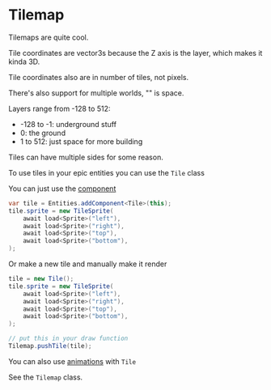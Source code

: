 # Tilemap

Tilemaps are quite cool.

Tile coordinates are vector3s because the Z axis is the layer, which makes it kinda 3D.

Tile coordinates also are in number of tiles, not pixels.

There's also support for multiple worlds, "" is space.

Layers range from -128 to 512:
- -128 to -1: underground stuff
- 0: the ground
- 1 to 512: just space for more building

Tiles can have multiple sides for some reason.

To use tiles in your epic entities you can use the `Tile` class

You can just use the [component](entities.md#components)

```cs
var tile = Entities.addComponent<Tile>(this);
tile.sprite = new TileSprite(
    await load<Sprite>("left"),
    await load<Sprite>("right"),
    await load<Sprite>("top"),
    await load<Sprite>("bottom"),
);
```

Or make a new tile and manually make it render

```csharp
tile = new Tile();
tile.sprite = new TileSprite(
    await load<Sprite>("left"),
    await load<Sprite>("right"),
    await load<Sprite>("top"),
    await load<Sprite>("bottom"),
);

// put this in your draw function
Tilemap.pushTile(tile);
```

You can also use [animations](animation.md) with `Tile`

See the `Tilemap` class.